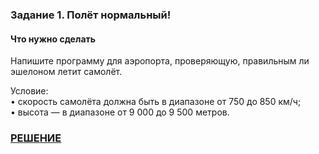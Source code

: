 ### Задание 1. Полёт нормальный!

#### Что нужно сделать
Напишите программу для аэропорта, проверяющую, правильным ли эшелоном летит самолёт.

Условие:  
• скорость самолёта должна быть в диапазоне от 750 до 850 км/ч;  
• высота — в диапазоне от 9 000 до 9 500 метров.  

### [РЕШЕНИЕ](https://replit.com/@pavvell/h0mew0rkCppBasics-of-programminglesson5exercise1#main.cpp)
